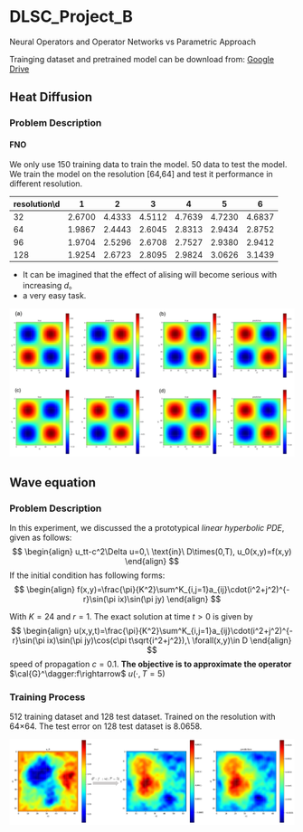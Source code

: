 # DLSC_Project_B
Neural Operators and Operator Networks vs Parametric Approach

Trainging dataset and pretrained model can be download from: [Google Drive](https://drive.google.com/drive/folders/10Gd3MewuWOAPsbBuI_5wk7qZVkuQ1sbj?usp=sharing)

## Heat Diffusion
### Problem Description

#### FNO

We only use 150 training data to train the model. 50 data to test the model. We train the model on the resolution [64,64] and test it performance in different resolution.

| resolution\d | 1      | 2      | 3      | 4      | 5      | 6      |
| ------------ | ------ | ------ | ------ | ------ | ------ | ------ |
| 32           | 2.6700 | 4.4333 | 4.5112 | 4.7639 | 4.7230 | 4.6837 |
| 64           | 1.9867 | 2.4443 | 2.6045 | 2.8313 | 2.9434 | 2.8752 |
| 96           | 1.9704 | 2.5296 | 2.6708 | 2.7527 | 2.9380 | 2.9412 |
| 128          | 1.9254 | 2.6723 | 2.8095 | 2.9824 | 3.0626 | 3.1439 |

- It can be imagined that the effect of alising will become serious with increasing $d$。
- a very easy task.

![diffusion](figure/diffusion.png)

## Wave equation

### Problem Description

In this experiment, we discussed the a prototypical *linear hyperbolic PDE*, given as follows:
$$
\begin{align}
u_tt-c^2\Delta u=0,\ \text{in}\ D\times(0,T), u_0(x,y)=f(x,y)
\end{align}
$$
If the initial condition has following forms:
$$
\begin{align}
f(x,y)=\frac{\pi}{K^2}\sum^K_{i,j=1}a_{ij}\cdot(i^2+j^2)^{-r}\sin(\pi ix)\sin(\pi jy)
\end{align}
$$

With $K=24$ and $r=1$. The exact solution at time $t>0$ is given by
$$
\begin{align}
u(x,y,t)=\frac{\pi}{K^2}\sum^K_{i,j=1}a_{ij}\cdot(i^2+j^2)^{-r}\sin(\pi ix)\sin(\pi jy)\cos(c\pi t\sqrt{i^2+j^2}),\ \forall(x,y)\in D
\end{align}
$$
speed of propagation $c=0.1$. **The objective is to approximate the operator**  $\cal{G}^\dagger:f\rightarrow$ $u(\cdot, T=5)$

### Training Process

512 training dataset and 128 test dataset. Trained on the resolution with 64$\times$64. The test error on 128 test dataset is 8.0658.

![wave](figure/wave.png)



